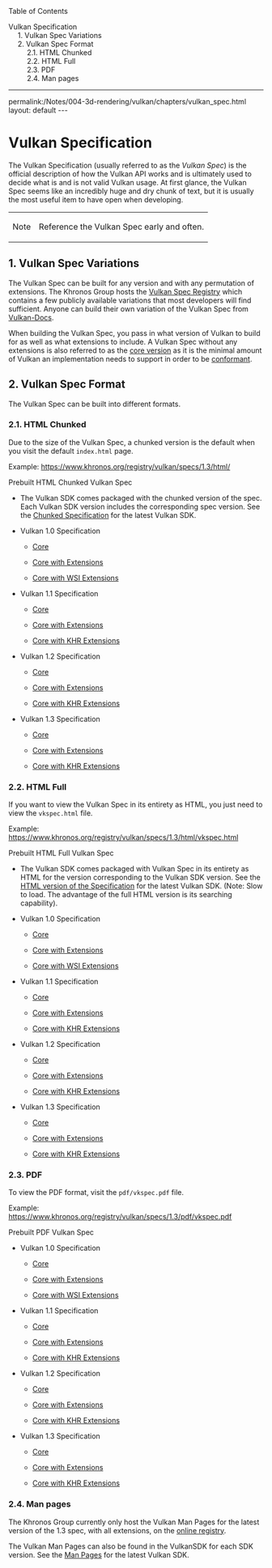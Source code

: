 <div id="toc" class="toc">
<div id="toctitle">Table of Contents</div>
<ul class="sectlevel0">
<li><a href="#vulkan-spec">Vulkan Specification</a>
<ul class="sectlevel1">
<li><a href="#_vulkan_spec_variations">1. Vulkan Spec Variations</a></li>
<li><a href="#_vulkan_spec_format">2. Vulkan Spec Format</a>
<ul class="sectlevel2">
<li><a href="#_html_chunked">2.1. HTML Chunked</a></li>
<li><a href="#_html_full">2.2. HTML Full</a></li>
<li><a href="#_pdf">2.3. PDF</a></li>
<li><a href="#_man_pages">2.4. Man pages</a></li>
</ul>
</li>
</ul>
</li>
</ul>
</div>
<hr>
<div class="paragraph">
<p>permalink:/Notes/004-3d-rendering/vulkan/chapters/vulkan_spec.html
layout: default
---</p>
</div>
<h1 id="vulkan-spec" class="sect0">Vulkan Specification</h1>
<div class="paragraph">
<p>The Vulkan Specification (usually referred to as the <em>Vulkan Spec</em>) is the official description of how the Vulkan API works and is ultimately used to decide what is and is not valid Vulkan usage. At first glance, the Vulkan Spec seems like an incredibly huge and dry chunk of text, but it is usually the most useful item to have open when developing.</p>
</div>
<div class="admonitionblock note">
<table>
<tr>
<td class="icon">
<div class="title">Note</div>
</td>
<td class="content">
<div class="paragraph">
<p>Reference the Vulkan Spec early and often.</p>
</div>
</td>
</tr>
</table>
</div>
<div class="sect1">
<h2 id="_vulkan_spec_variations">1. Vulkan Spec Variations</h2>
<div class="sectionbody">
<div class="paragraph">
<p>The Vulkan Spec can be built for any version and with any permutation of extensions. The Khronos Group hosts the <a href="https://www.khronos.org/registry/vulkan/specs/">Vulkan Spec Registry</a> which contains a few publicly available variations that most developers will find sufficient. Anyone can build their own variation of the Vulkan Spec from <a href="https://github.com/KhronosGroup/Vulkan-Docs/blob/main/BUILD.adoc">Vulkan-Docs</a>.</p>
</div>
<div class="paragraph">
<p>When building the Vulkan Spec, you pass in what version of Vulkan to build for as well as what extensions to include. A Vulkan Spec without any extensions is also referred to as the <a href="https://www.khronos.org/registry/vulkan/specs/1.3/html/vkspec.html#extendingvulkan-coreversions">core version</a> as it is the minimal amount of Vulkan an implementation needs to support in order to be <a href="vulkan_cts.html#vulkan-cts">conformant</a>.</p>
</div>
</div>
</div>
<div class="sect1">
<h2 id="_vulkan_spec_format">2. Vulkan Spec Format</h2>
<div class="sectionbody">
<div class="paragraph">
<p>The Vulkan Spec can be built into different formats.</p>
</div>
<div class="sect2">
<h3 id="_html_chunked">2.1. HTML Chunked</h3>
<div class="paragraph">
<p>Due to the size of the Vulkan Spec, a chunked version is the default when you visit the default <code>index.html</code> page.</p>
</div>
<div class="paragraph">
<p>Example: <a href="https://www.khronos.org/registry/vulkan/specs/1.3/html/">https://www.khronos.org/registry/vulkan/specs/1.3/html/</a></p>
</div>
<div class="paragraph">
<p>Prebuilt HTML Chunked Vulkan Spec</p>
</div>
<div class="ulist">
<ul>
<li>
<p>The Vulkan SDK comes packaged with the chunked version of the spec. Each Vulkan SDK version includes the corresponding spec version. See the <a href="https://vulkan.lunarg.com/doc/sdk/latest/windows/chunked_spec/index.html">Chunked Specification</a> for the latest Vulkan SDK.</p>
</li>
<li>
<p>Vulkan 1.0 Specification</p>
<div class="ulist">
<ul>
<li>
<p><a href="https://www.khronos.org/registry/vulkan/specs/1.0/html/">Core</a></p>
</li>
<li>
<p><a href="https://www.khronos.org/registry/vulkan/specs/1.0-extensions/html/">Core with Extensions</a></p>
</li>
<li>
<p><a href="https://www.khronos.org/registry/vulkan/specs/1.0-wsi_extensions/html/">Core with WSI Extensions</a></p>
</li>
</ul>
</div>
</li>
<li>
<p>Vulkan 1.1 Specification</p>
<div class="ulist">
<ul>
<li>
<p><a href="https://www.khronos.org/registry/vulkan/specs/1.1/html/">Core</a></p>
</li>
<li>
<p><a href="https://www.khronos.org/registry/vulkan/specs/1.1-extensions/html/">Core with Extensions</a></p>
</li>
<li>
<p><a href="https://www.khronos.org/registry/vulkan/specs/1.1-khr-extensions/html/">Core with KHR Extensions</a></p>
</li>
</ul>
</div>
</li>
<li>
<p>Vulkan 1.2 Specification</p>
<div class="ulist">
<ul>
<li>
<p><a href="https://www.khronos.org/registry/vulkan/specs/1.2/html/">Core</a></p>
</li>
<li>
<p><a href="https://www.khronos.org/registry/vulkan/specs/1.2-extensions/html/">Core with Extensions</a></p>
</li>
<li>
<p><a href="https://www.khronos.org/registry/vulkan/specs/1.2-khr-extensions/html/">Core with KHR Extensions</a></p>
</li>
</ul>
</div>
</li>
<li>
<p>Vulkan 1.3 Specification</p>
<div class="ulist">
<ul>
<li>
<p><a href="https://www.khronos.org/registry/vulkan/specs/1.3/html/">Core</a></p>
</li>
<li>
<p><a href="https://www.khronos.org/registry/vulkan/specs/1.3-extensions/html/">Core with Extensions</a></p>
</li>
<li>
<p><a href="https://www.khronos.org/registry/vulkan/specs/1.3-khr-extensions/html/">Core with KHR Extensions</a></p>
</li>
</ul>
</div>
</li>
</ul>
</div>
</div>
<div class="sect2">
<h3 id="_html_full">2.2. HTML Full</h3>
<div class="paragraph">
<p>If you want to view the Vulkan Spec in its entirety as HTML, you just need to view the <code>vkspec.html</code> file.</p>
</div>
<div class="paragraph">
<p>Example: <a href="https://www.khronos.org/registry/vulkan/specs/1.3/html/vkspec.html" class="bare">https://www.khronos.org/registry/vulkan/specs/1.3/html/vkspec.html</a></p>
</div>
<div class="paragraph">
<p>Prebuilt HTML Full Vulkan Spec</p>
</div>
<div class="ulist">
<ul>
<li>
<p>The Vulkan SDK comes packaged with Vulkan Spec in its entirety as HTML for the version corresponding to the Vulkan SDK version. See the <a href="https://vulkan.lunarg.com/doc/sdk/latest/windows/vkspec.html">HTML version of the Specification</a> for the latest Vulkan SDK. (Note: Slow to load. The advantage of the full HTML version is its searching capability).</p>
</li>
<li>
<p>Vulkan 1.0 Specification</p>
<div class="ulist">
<ul>
<li>
<p><a href="https://www.khronos.org/registry/vulkan/specs/1.0/html/vkspec.html">Core</a></p>
</li>
<li>
<p><a href="https://www.khronos.org/registry/vulkan/specs/1.0-extensions/html/vkspec.html">Core with Extensions </a></p>
</li>
<li>
<p><a href="https://www.khronos.org/registry/vulkan/specs/1.0-wsi_extensions/html/vkspec.html">Core with WSI Extensions</a></p>
</li>
</ul>
</div>
</li>
<li>
<p>Vulkan 1.1 Specification</p>
<div class="ulist">
<ul>
<li>
<p><a href="https://www.khronos.org/registry/vulkan/specs/1.1/html/vkspec.html">Core</a></p>
</li>
<li>
<p><a href="https://www.khronos.org/registry/vulkan/specs/1.1-extensions/html/vkspec.html">Core with Extensions</a></p>
</li>
<li>
<p><a href="https://www.khronos.org/registry/vulkan/specs/1.1-khr-extensions/html/vkspec.html">Core with KHR Extensions</a></p>
</li>
</ul>
</div>
</li>
<li>
<p>Vulkan 1.2 Specification</p>
<div class="ulist">
<ul>
<li>
<p><a href="https://www.khronos.org/registry/vulkan/specs/1.2/html/vkspec.html">Core</a></p>
</li>
<li>
<p><a href="https://www.khronos.org/registry/vulkan/specs/1.2-extensions/html/vkspec.html">Core with Extensions</a></p>
</li>
<li>
<p><a href="https://www.khronos.org/registry/vulkan/specs/1.2-khr-extensions/html/vkspec.html">Core with KHR Extensions</a></p>
</li>
</ul>
</div>
</li>
<li>
<p>Vulkan 1.3 Specification</p>
<div class="ulist">
<ul>
<li>
<p><a href="https://www.khronos.org/registry/vulkan/specs/1.3/html/vkspec.html">Core</a></p>
</li>
<li>
<p><a href="https://www.khronos.org/registry/vulkan/specs/1.3-extensions/html/vkspec.html">Core with Extensions</a></p>
</li>
<li>
<p><a href="https://www.khronos.org/registry/vulkan/specs/1.3-khr-extensions/html/vkspec.html">Core with KHR Extensions</a></p>
</li>
</ul>
</div>
</li>
</ul>
</div>
</div>
<div class="sect2">
<h3 id="_pdf">2.3. PDF</h3>
<div class="paragraph">
<p>To view the PDF format, visit the <code>pdf/vkspec.pdf</code> file.</p>
</div>
<div class="paragraph">
<p>Example: <a href="https://www.khronos.org/registry/vulkan/specs/1.3/pdf/vkspec.pdf" class="bare">https://www.khronos.org/registry/vulkan/specs/1.3/pdf/vkspec.pdf</a></p>
</div>
<div class="paragraph">
<p>Prebuilt PDF Vulkan Spec</p>
</div>
<div class="ulist">
<ul>
<li>
<p>Vulkan 1.0 Specification</p>
<div class="ulist">
<ul>
<li>
<p><a href="https://www.khronos.org/registry/vulkan/specs/1.0/pdf/vkspec.pdf">Core</a></p>
</li>
<li>
<p><a href="https://www.khronos.org/registry/vulkan/specs/1.0-extensions/pdf/vkspec.pdf">Core with Extensions </a></p>
</li>
<li>
<p><a href="https://www.khronos.org/registry/vulkan/specs/1.0-wsi_extensions/pdf/vkspec.pdf">Core with WSI Extensions</a></p>
</li>
</ul>
</div>
</li>
<li>
<p>Vulkan 1.1 Specification</p>
<div class="ulist">
<ul>
<li>
<p><a href="https://www.khronos.org/registry/vulkan/specs/1.1/pdf/vkspec.pdf">Core</a></p>
</li>
<li>
<p><a href="https://www.khronos.org/registry/vulkan/specs/1.1-extensions/pdf/vkspec.pdf">Core with Extensions</a></p>
</li>
<li>
<p><a href="https://www.khronos.org/registry/vulkan/specs/1.1-khr-extensions/pdf/vkspec.pdf">Core with KHR Extensions</a></p>
</li>
</ul>
</div>
</li>
<li>
<p>Vulkan 1.2 Specification</p>
<div class="ulist">
<ul>
<li>
<p><a href="https://www.khronos.org/registry/vulkan/specs/1.2/pdf/vkspec.pdf">Core</a></p>
</li>
<li>
<p><a href="https://www.khronos.org/registry/vulkan/specs/1.2-extensions/pdf/vkspec.pdf">Core with Extensions</a></p>
</li>
<li>
<p><a href="https://www.khronos.org/registry/vulkan/specs/1.2-khr-extensions/pdf/vkspec.pdf">Core with KHR Extensions</a></p>
</li>
</ul>
</div>
</li>
<li>
<p>Vulkan 1.3 Specification</p>
<div class="ulist">
<ul>
<li>
<p><a href="https://www.khronos.org/registry/vulkan/specs/1.3/pdf/vkspec.pdf">Core</a></p>
</li>
<li>
<p><a href="https://www.khronos.org/registry/vulkan/specs/1.3-extensions/pdf/vkspec.pdf">Core with Extensions</a></p>
</li>
<li>
<p><a href="https://www.khronos.org/registry/vulkan/specs/1.3-khr-extensions/pdf/vkspec.pdf">Core with KHR Extensions</a></p>
</li>
</ul>
</div>
</li>
</ul>
</div>
</div>
<div class="sect2">
<h3 id="_man_pages">2.4. Man pages</h3>
<div class="paragraph">
<p>The Khronos Group currently only host the Vulkan Man Pages for the latest version of the 1.3 spec, with all extensions, on the <a href="https://www.khronos.org/registry/vulkan/specs/1.3-extensions/man/html/">online registry</a>.</p>
</div>
<div class="paragraph">
<p>The Vulkan Man Pages can also be found in the VulkanSDK for each SDK version. See the <a href="https://vulkan.lunarg.com/doc/sdk/latest/windows/apispec.html">Man Pages</a> for the latest Vulkan SDK.</p>
</div>
</div>
</div>
</div>